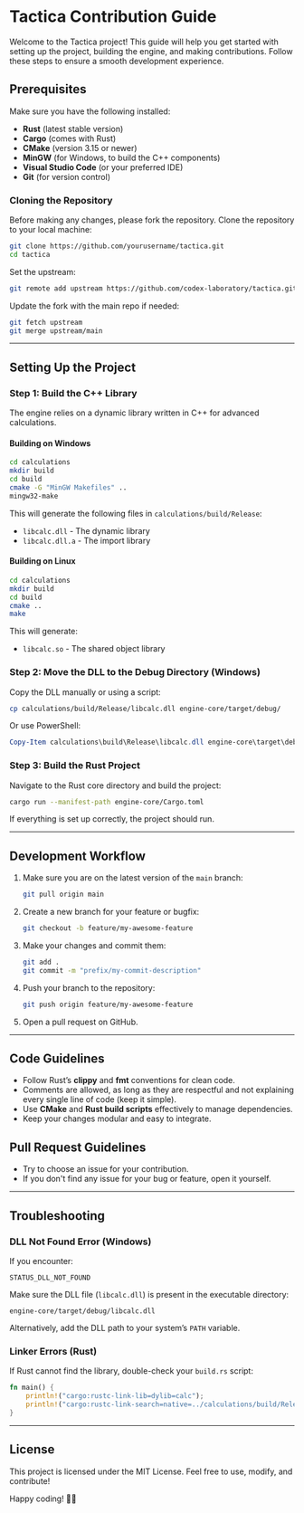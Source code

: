 # Tactica Contribution Guide

Welcome to the Tactica project! This guide will help you get started with setting up the project, building the engine, and making contributions. Follow these steps to ensure a smooth development experience.

## Prerequisites
Make sure you have the following installed:
- **Rust** (latest stable version)
- **Cargo** (comes with Rust)
- **CMake** (version 3.15 or newer)
- **MinGW** (for Windows, to build the C++ components)
- **Visual Studio Code** (or your preferred IDE)
- **Git** (for version control)

### Cloning the Repository
Before making any changes, please fork the repository. 
Clone the repository to your local machine:
```bash
git clone https://github.com/yourusername/tactica.git
cd tactica
```

Set the upstream:
```bash
git remote add upstream https://github.com/codex-laboratory/tactica.git
```

Update the fork with the main repo if needed:
```bash
git fetch upstream
git merge upstream/main
```

---

## Setting Up the Project
### Step 1: Build the C++ Library
The engine relies on a dynamic library written in C++ for advanced calculations.

#### Building on Windows
```bash
cd calculations
mkdir build
cd build
cmake -G "MinGW Makefiles" ..
mingw32-make
```
This will generate the following files in `calculations/build/Release`:
- `libcalc.dll` - The dynamic library
- `libcalc.dll.a` - The import library

#### Building on Linux
```bash
cd calculations
mkdir build
cd build
cmake ..
make
```
This will generate:
- `libcalc.so` - The shared object library

### Step 2: Move the DLL to the Debug Directory (Windows)
Copy the DLL manually or using a script:
```bash
cp calculations/build/Release/libcalc.dll engine-core/target/debug/
```
Or use PowerShell:
```powershell
Copy-Item calculations\build\Release\libcalc.dll engine-core\target\debug\
```

### Step 3: Build the Rust Project
Navigate to the Rust core directory and build the project:
```bash
cargo run --manifest-path engine-core/Cargo.toml
```
If everything is set up correctly, the project should run.

---

## Development Workflow
1. Make sure you are on the latest version of the `main` branch:
   ```bash
   git pull origin main
   ```
2. Create a new branch for your feature or bugfix:
   ```bash
   git checkout -b feature/my-awesome-feature
   ```
3. Make your changes and commit them:
   ```bash
   git add .
   git commit -m "prefix/my-commit-description"
   ```
4. Push your branch to the repository:
   ```bash
   git push origin feature/my-awesome-feature
   ```
5. Open a pull request on GitHub.

---

## Code Guidelines
- Follow Rust’s **clippy** and **fmt** conventions for clean code.
- Comments are allowed, as long as they are respectful and not explaining every single line of code (keep it simple).
- Use **CMake** and **Rust build scripts** effectively to manage dependencies.
- Keep your changes modular and easy to integrate.

## Pull Request Guidelines
- Try to choose an issue for your contribution.
- If you don't find any issue for your bug or feature, open it yourself. 

---

## Troubleshooting
### DLL Not Found Error (Windows)
If you encounter:
```
STATUS_DLL_NOT_FOUND
```
Make sure the DLL file (`libcalc.dll`) is present in the executable directory:
```
engine-core/target/debug/libcalc.dll
```

Alternatively, add the DLL path to your system’s `PATH` variable.

### Linker Errors (Rust)
If Rust cannot find the library, double-check your `build.rs` script:
```rust
fn main() {
    println!("cargo:rustc-link-lib=dylib=calc");
    println!("cargo:rustc-link-search=native=../calculations/build/Release");
}
```

---

## License
This project is licensed under the MIT License. Feel free to use, modify, and contribute!

Happy coding! 💪🦀

